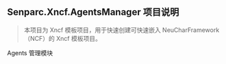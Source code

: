 ﻿## Senparc.Xncf.AgentsManager 项目说明

> 本项目为 Xncf 模板项目，用于快速创建可快速嵌入 NeuCharFramework（NCF）的 Xncf 模板项目。

Agents 管理模块